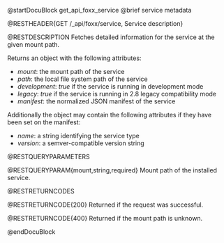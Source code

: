 @startDocuBlock get_api_foxx_service
@brief service metadata

@RESTHEADER{GET /_api/foxx/service, Service description}

@RESTDESCRIPTION
Fetches detailed information for the service at the given mount path.

Returns an object with the following attributes:

- *mount*: the mount path of the service
- *path*: the local file system path of the service
- *development*: *true* if the service is running in development mode
- *legacy*: *true* if the service is running in 2.8 legacy compatibility mode
- *manifest*: the normalized JSON manifest of the service

Additionally the object may contain the following attributes if they have been set on the manifest:

- *name*: a string identifying the service type
- *version*: a semver-compatible version string

@RESTQUERYPARAMETERS

@RESTQUERYPARAM{mount,string,required}
Mount path of the installed service.

@RESTRETURNCODES

@RESTRETURNCODE{200}
Returned if the request was successful.

@RESTRETURNCODE{400}
Returned if the mount path is unknown.

@endDocuBlock
